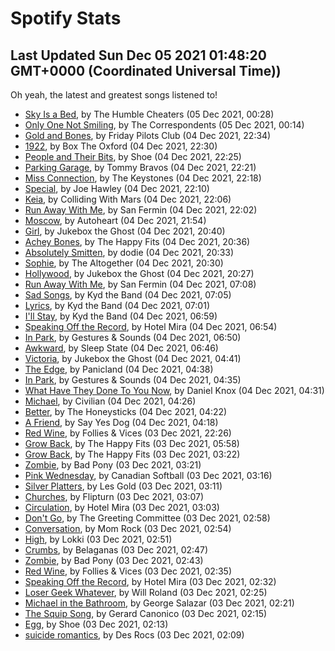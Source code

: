 
# Spotify Stats
## Last Updated Sun Dec 05 2021 01:48:20 GMT+0000 (Coordinated Universal Time))

Oh yeah, the latest and greatest songs listened to!

- [Sky Is a Bed](https://www.last.fm/music/The+Humble+Cheaters/_/Sky+Is+a+Bed), by The Humble Cheaters (05 Dec 2021, 00:28)
- [Only One Not Smiling](https://www.last.fm/music/The+Correspondents/_/Only+One+Not+Smiling), by The Correspondents (05 Dec 2021, 00:14)
- [Gold and Bones](https://www.last.fm/music/Friday+Pilots+Club/_/Gold+and+Bones), by Friday Pilots Club (04 Dec 2021, 22:34)
- [1922](https://www.last.fm/music/Box+The+Oxford/_/1922), by Box The Oxford (04 Dec 2021, 22:30)
- [People and Their Bits](https://www.last.fm/music/Shoe/_/People+and+Their+Bits), by Shoe (04 Dec 2021, 22:25)
- [Parking Garage](https://www.last.fm/music/Tommy+Bravos/_/Parking+Garage), by Tommy Bravos (04 Dec 2021, 22:21)
- [Miss Connection](https://www.last.fm/music/The+Keystones/_/Miss+Connection), by The Keystones (04 Dec 2021, 22:18)
- [Special](https://www.last.fm/music/Joe+Hawley/_/Special), by Joe Hawley (04 Dec 2021, 22:10)
- [Keia](https://www.last.fm/music/Colliding+With+Mars/_/Keia), by Colliding With Mars (04 Dec 2021, 22:06)
- [Run Away With Me](https://www.last.fm/music/San+Fermin/_/Run+Away+With+Me), by San Fermin (04 Dec 2021, 22:02)
- [Moscow](https://www.last.fm/music/Autoheart/_/Moscow), by Autoheart (04 Dec 2021, 21:54)
- [Girl](https://www.last.fm/music/Jukebox+the+Ghost/_/Girl), by Jukebox the Ghost (04 Dec 2021, 20:40)
- [Achey Bones](https://www.last.fm/music/The+Happy+Fits/_/Achey+Bones), by The Happy Fits (04 Dec 2021, 20:36)
- [Absolutely Smitten](https://www.last.fm/music/dodie/_/Absolutely+Smitten), by dodie (04 Dec 2021, 20:33)
- [Sophie](https://www.last.fm/music/The+Altogether/_/Sophie), by The Altogether (04 Dec 2021, 20:30)
- [Hollywood](https://www.last.fm/music/Jukebox+the+Ghost/_/Hollywood), by Jukebox the Ghost (04 Dec 2021, 20:27)
- [Run Away With Me](https://www.last.fm/music/San+Fermin/_/Run+Away+With+Me), by San Fermin (04 Dec 2021, 07:08)
- [Sad Songs](https://www.last.fm/music/Kyd+the+Band/_/Sad+Songs), by Kyd the Band (04 Dec 2021, 07:05)
- [Lyrics](https://www.last.fm/music/Kyd+the+Band/_/Lyrics), by Kyd the Band (04 Dec 2021, 07:01)
- [I'll Stay](https://www.last.fm/music/Kyd+the+Band/_/I%27ll+Stay), by Kyd the Band (04 Dec 2021, 06:59)
- [Speaking Off the Record](https://www.last.fm/music/Hotel+Mira/_/Speaking+Off+the+Record), by Hotel Mira (04 Dec 2021, 06:54)
- [In Park](https://www.last.fm/music/Gestures+&+Sounds/_/In+Park), by Gestures & Sounds (04 Dec 2021, 06:50)
- [Awkward](https://www.last.fm/music/Sleep+State/_/Awkward), by Sleep State (04 Dec 2021, 06:46)
- [Victoria](https://www.last.fm/music/Jukebox+the+Ghost/_/Victoria), by Jukebox the Ghost (04 Dec 2021, 04:41)
- [The Edge](https://www.last.fm/music/Panicland/_/The+Edge), by Panicland (04 Dec 2021, 04:38)
- [In Park](https://www.last.fm/music/Gestures+&+Sounds/_/In+Park), by Gestures & Sounds (04 Dec 2021, 04:35)
- [What Have They Done To You Now](https://www.last.fm/music/Daniel+Knox/_/What+Have+They+Done+To+You+Now), by Daniel Knox (04 Dec 2021, 04:31)
- [Michael](https://www.last.fm/music/Civilian/_/Michael), by Civilian (04 Dec 2021, 04:26)
- [Better](https://www.last.fm/music/The+Honeysticks/_/Better), by The Honeysticks (04 Dec 2021, 04:22)
- [A Friend](https://www.last.fm/music/Say+Yes+Dog/_/A+Friend), by Say Yes Dog (04 Dec 2021, 04:18)
- [Red Wine](https://www.last.fm/music/Follies+&+Vices/_/Red+Wine), by Follies & Vices (03 Dec 2021, 22:26)
- [Grow Back](https://www.last.fm/music/The+Happy+Fits/_/Grow+Back), by The Happy Fits (03 Dec 2021, 05:58)
- [Grow Back](https://www.last.fm/music/The+Happy+Fits/_/Grow+Back), by The Happy Fits (03 Dec 2021, 03:22)
- [Zombie](https://www.last.fm/music/Bad+Pony/_/Zombie), by Bad Pony (03 Dec 2021, 03:21)
- [Pink Wednesday](https://www.last.fm/music/Canadian+Softball/_/Pink+Wednesday), by Canadian Softball (03 Dec 2021, 03:16)
- [Silver Platters](https://www.last.fm/music/Les+Gold/_/Silver+Platters), by Les Gold (03 Dec 2021, 03:11)
- [Churches](https://www.last.fm/music/Flipturn/_/Churches), by Flipturn (03 Dec 2021, 03:07)
- [Circulation](https://www.last.fm/music/Hotel+Mira/_/Circulation), by Hotel Mira (03 Dec 2021, 03:03)
- [Don't Go](https://www.last.fm/music/The+Greeting+Committee/_/Don%27t+Go), by The Greeting Committee (03 Dec 2021, 02:58)
- [Conversation](https://www.last.fm/music/Mom+Rock/_/Conversation), by Mom Rock (03 Dec 2021, 02:54)
- [High](https://www.last.fm/music/Lokki/_/High), by Lokki (03 Dec 2021, 02:51)
- [Crumbs](https://www.last.fm/music/Belaganas/_/Crumbs), by Belaganas (03 Dec 2021, 02:47)
- [Zombie](https://www.last.fm/music/Bad+Pony/_/Zombie), by Bad Pony (03 Dec 2021, 02:43)
- [Red Wine](https://www.last.fm/music/Follies+&+Vices/_/Red+Wine), by Follies & Vices (03 Dec 2021, 02:35)
- [Speaking Off the Record](https://www.last.fm/music/Hotel+Mira/_/Speaking+Off+the+Record), by Hotel Mira (03 Dec 2021, 02:32)
- [Loser Geek Whatever](https://www.last.fm/music/Will+Roland/_/Loser+Geek+Whatever), by Will Roland (03 Dec 2021, 02:25)
- [Michael in the Bathroom](https://www.last.fm/music/George+Salazar/_/Michael+in+the+Bathroom), by George Salazar (03 Dec 2021, 02:21)
- [The Squip Song](https://www.last.fm/music/Gerard+Canonico/_/The+Squip+Song), by Gerard Canonico (03 Dec 2021, 02:15)
- [Egg](https://www.last.fm/music/Shoe/_/Egg), by Shoe (03 Dec 2021, 02:13)
- [suicide romantics](https://www.last.fm/music/Des+Rocs/_/suicide+romantics), by Des Rocs (03 Dec 2021, 02:09)
